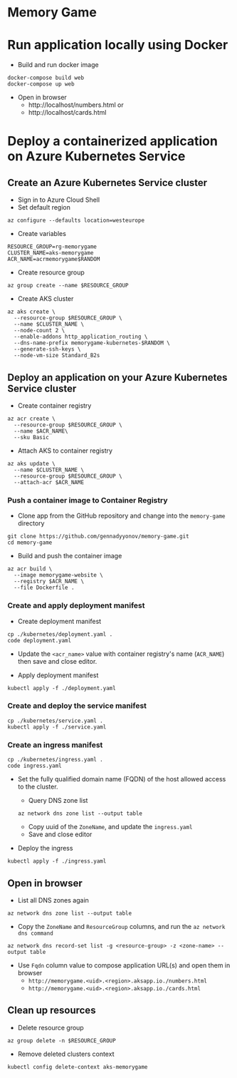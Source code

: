 # Memory Game

# Run application locally using Docker

- Build and run docker image
```
docker-compose build web
docker-compose up web
```
- Open in browser 
    - http://localhost/numbers.html or 
    - http://localhost/cards.html

# Deploy a containerized application on Azure Kubernetes Service
## Create an Azure Kubernetes Service cluster

- Sign in to Azure Cloud Shell
- Set default region
```
az configure --defaults location=westeurope
```

- Create variables
```
RESOURCE_GROUP=rg-memorygame
CLUSTER_NAME=aks-memorygame
ACR_NAME=acrmemorygame$RANDOM
```

- Create resource group
```
az group create --name $RESOURCE_GROUP
```

- Create AKS cluster
```
az aks create \
  --resource-group $RESOURCE_GROUP \
  --name $CLUSTER_NAME \
  --node-count 2 \
  --enable-addons http_application_routing \
  --dns-name-prefix memorygame-kubernetes-$RANDOM \
  --generate-ssh-keys \
  --node-vm-size Standard_B2s
```

## Deploy an application on your Azure Kubernetes Service cluster

- Create container registry
```
az acr create \
  --resource-group $RESOURCE_GROUP \
  --name $ACR_NAME\
  --sku Basic
```

- Attach AKS to container registry
```
az aks update \
  --name $CLUSTER_NAME \
  --resource-group $RESOURCE_GROUP \
  --attach-acr $ACR_NAME
```

### Push a container image to Container Registry

- Clone app from the GitHub repository and change into the `memory-game` directory
```
git clone https://github.com/gennadyyonov/memory-game.git
cd memory-game
```

- Build and push the container image
```
az acr build \
  --image memorygame-website \
  --registry $ACR_NAME \
  --file Dockerfile .
```

### Create and apply deployment manifest

- Create deployment manifest
```
cp ./kubernetes/deployment.yaml .
code deployment.yaml
```

- Update the `<acr_name>` value with container registry's name (`ACR_NAME`) then save and close editor.

- Apply deployment manifest
```
kubectl apply -f ./deployment.yaml
```

### Create and deploy the service manifest

```
cp ./kubernetes/service.yaml .
kubectl apply -f ./service.yaml
```

### Create an ingress manifest

```
cp ./kubernetes/ingress.yaml .
code ingress.yaml
```

- Set the fully qualified domain name (FQDN) of the host allowed access to the cluster.
 
    - Query DNS zone list
    ```
    az network dns zone list --output table
    ```
    - Copy uuid of the `ZoneName`, and update the `ingress.yaml`
    - Save and close editor
    
- Deploy the ingress
```
kubectl apply -f ./ingress.yaml
```
## Open in browser

- List all DNS zones again

```
az network dns zone list --output table
```

- Copy the `ZoneName` and `ResourceGroup` columns, and run the `az network dns command`
```
az network dns record-set list -g <resource-group> -z <zone-name> --output table
```

- Use `Fqdn` column value to compose application URL(s) and open them in browser
    - `http://memorygame.<uid>.<region>.aksapp.io./numbers.html`
    - `http://memorygame.<uid>.<region>.aksapp.io./cards.html`
    
## Clean up resources

- Delete resource group
```
az group delete -n $RESOURCE_GROUP
```

- Remove deleted clusters context
```
kubectl config delete-context aks-memorygame
```
